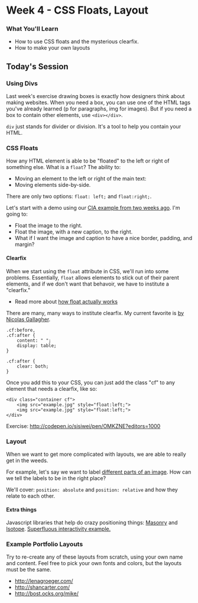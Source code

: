# Week 4 - CSS Floats, Layout

### What You'll Learn
* How to use CSS floats and the mysterious clearfix.
* How to make your own layouts

## Today's Session

### Using Divs

Last week's exercise drawing boxes is exactly how designers think about making websites. When you need a box, you can use one of the HTML tags you've already learned (p for paragraphs, img for images). But if you need a box to contain other elements, use `<div></div>`.

`div` just stands for divider or division. It's a tool to help you contain your HTML.

### CSS Floats

How any HTML element is able to be "floated" to the left or right of something else. What is a `float`? The ability to:

- Moving an element to the left or right of the main text:
- Moving elements side-by-side.

There are only two options: `float: left;` and `float:right;`.

Let's start with a demo using our [CIA example from two weeks ago](http://codepen.io/sisiwei/pen/Veoxjz?editors=1100). I'm going to:

- Float the image to the right.
- Float the image, with a new caption, to the right.
- What if I want the image and caption to have a nice border, padding, and margin?

<!-- In-class demos: [Just floats](http://codepen.io/anon/pen/Byxzzx) and [Cymbols](http://codepen.io/anon/pen/gbzMLv). -->

#### Clearfix

When we start using the `float` attribute in CSS, we'll run into some problems. Essentially, `float` allows elements to stick out of their parent elements, and if we don't want that behavoir, we have to institute a "clearfix."
- Read more about [how float actually works](http://complexspiral.com/publications/containing-floats/)

There are many, many ways to institute clearfix. My current favorite is [by Nicolas Gallagher](http://nicolasgallagher.com/micro-clearfix-hack/).

```
.cf:before,
.cf:after {
    content: " ";
    display: table;
}

.cf:after {
    clear: both;
}
```

Once you add this to your CSS, you can just add the class "cf" to any element that needs a clearfix, like so:

```
<div class="container cf">
    <img src="example.jpg" style="float:left;">
    <img src="example.jpg" style="float:left;">
</div>
```

Exercise: http://codepen.io/sisiwei/pen/OMKZNE?editors=1000

### Layout

When we want to get more complicated with layouts, we are able to really get in the weeds.

For example, let's say we want to label [different parts of an image](http://codepen.io/sisiwei/pen/yemjMB?editors=1100). How can we tell the labels to be in the right place?

We'll cover: `position: absolute` and `position: relative` and how they relate to each other.

#### Extra things

Javascript libraries that help do crazy positioning things: [Masonry](http://masonry.desandro.com/) and [Isotope](http://isotope.metafizzy.co/). [Superfluous interactivity example.](http://www.propublica.org/nerds/item/why-develop-in-the-newsroom)

### Example Portfolio Layouts
Try to re-create any of these layouts from scratch, using your own name and content. Feel free to pick your own fonts and colors, but the layouts must be the same.

- http://lenagroeger.com/
- http://shancarter.com/
- http://bost.ocks.org/mike/
